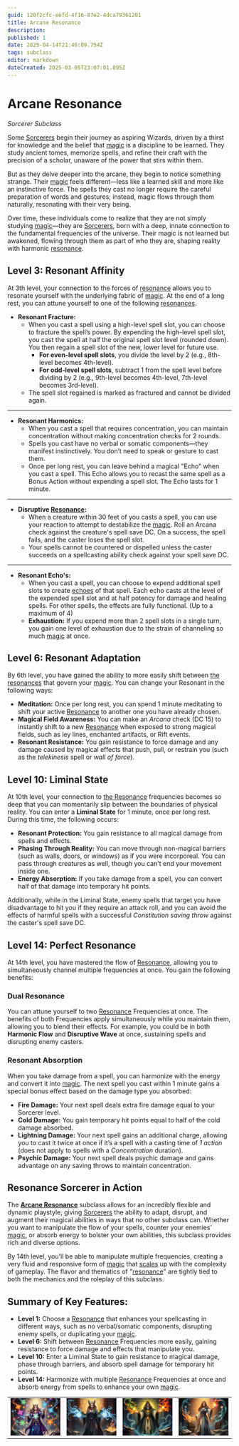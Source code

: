 ```yaml
---
guid: 120f2cfc-eefd-4f16-87e2-4dca79361201
title: Arcane Resonance
description: 
published: 1
date: 2025-04-14T21:46:09.754Z
tags: subclass
editor: markdown
dateCreated: 2025-03-05T23:07:01.895Z
---
```


# Arcane Resonance
*Sorcerer Subclass*

Some [Sorcerers](/raw/20250501/sorcerer/sorcerers.md) begin their journey as aspiring Wizards, driven by a thirst for knowledge and the belief that [magic](/structure/mechanic/magic.md) is a discipline to be learned. They study ancient tomes, memorize spells, and refine their craft with the precision of a scholar, unaware of the power that stirs within them.

But as they delve deeper into the arcane, they begin to notice something strange. Their [magic](/structure/mechanic/magic.md) feels different—less like a learned skill and more like an instinctive force. The spells they cast no longer require the careful preparation of words and gestures; instead, magic flows through them naturally, resonating with their very being.

Over time, these individuals come to realize that they are not simply studying [magic](/structure/mechanic/magic.md)—they are [Sorcerers](/raw/20250501/sorcerer/sorcerers.md), born with a deep, innate connection to the fundamental frequencies of the universe. Their magic is not learned but awakened, flowing through them as part of who they are, shaping reality with harmonic [resonance](/raw/20250501/resonance/resonance.md).

## Level 3: Resonant Affinity
At 3th level, your connection to the forces of [resonance](/raw/20250501/resonance/resonance.md) allows you to resonate yourself with the underlying fabric of [magic](/structure/mechanic/magic.md). At the end of a long rest, you can attune yourself to one of the following [resonances](/raw/20250504/cataclysm/resonance.md).

- **Resonant Fracture:**
  - When you cast a spell using a high-level spell slot, you can choose to fracture the spell’s power. By expending the high-level spell slot, you cast the spell at half the original spell slot level (rounded down). You then regain a spell slot of the new, lower level for future use.
    - **For even-level spell slots**, you divide the level by 2 (e.g., 8th-level becomes 4th-level).
    - **For odd-level spell slots**, subtract 1 from the spell level before dividing by 2 (e.g., 9th-level becomes 4th-level, 7th-level becomes 3rd-level).
  - The spell slot regained is marked as fractured and cannot be divided again.

---

- **Resonant Harmonics:**
  - When you cast a spell that requires concentration, you can maintain concentration without making concentration checks for 2 rounds.
  - Spells you cast have no verbal or somatic components—they manifest instinctively. You don’t need to speak or gesture to cast them.
  - Once per long rest, you can leave behind a magical "Echo" when you cast a spell. This Echo allows you to recast the same spell as a Bonus Action without expending a spell slot. The Echo lasts for 1 minute.

---

- **Disruptive [Resonance](/raw/20250501/resonance/resonance.md):**
  - When a creature within 30 feet of you casts a spell, you can use your reaction to attempt to destabilize the [magic](/structure/mechanic/magic.md). Roll an Arcana check against the creature's spell save DC. On a success, the spell fails, and the caster loses the spell slot.
  - Your spells cannot be countered or dispelled unless the caster succeeds on a spellcasting ability check against your spell save DC.

---

- **Resonant Echo's:**
  - When you cast a spell, you can choose to expend additional spell slots to create [echoes](/raw/20250501/soul/echoes.md) of that spell. Each echo casts at the level of the expended spell slot and at half potency for damage and healing spells. For other spells, the effects are fully functional. (Up to a maximum of 4)
  - **Exhaustion:** If you expend more than 2 spell slots in a single turn, you gain one level of exhaustion due to the strain of channeling so much [magic](/structure/mechanic/magic.md) at once.



## Level 6: Resonant Adaptation
By 6th level, you have gained the ability to more easily shift between [the resonances](/raw/20250501/cataclysm/the-resonance.md) that govern your [magic](/structure/mechanic/magic.md). You can change your Resonant in the following ways:

- **Meditation:** Once per long rest, you can spend 1 minute meditating to shift your active [Resonance](/raw/20250501/resonance/resonance.md) to another one you have already chosen.
- **Magical Field Awareness:** You can make an *Arcana* check (DC 15) to instantly shift to a new [Resonance](/raw/20250501/resonance/resonance.md) when exposed to strong magical fields, such as ley lines, enchanted artifacts, or Rift events.
- **Resonant Resistance:** You gain resistance to force damage and any damage caused by magical effects that push, pull, or restrain you (such as the *telekinesis* spell or *wall of force*).

## Level 10: Liminal State
At 10th level, your connection to [the Resonance](/raw/20250501/cataclysm/the-resonance.md) frequencies becomes so deep that you can momentarily slip between the boundaries of physical reality. You can enter a **Liminal State** for 1 minute, once per long rest. During this time, the following occurs:

- **Resonant Protection:** You gain resistance to all magical damage from spells and effects.
- **Phasing Through Reality:** You can move through non-magical barriers (such as walls, doors, or windows) as if you were incorporeal. You can pass through creatures as well, though you can't end your movement inside one.
- **Energy Absorption:** If you take damage from a spell, you can convert half of that damage into temporary hit points.

Additionally, while in the Liminal State, enemy spells that target you have disadvantage to hit you if they require an attack roll, and you can avoid the effects of harmful spells with a successful *Constitution saving throw* against the caster's spell save DC.

## Level 14: Perfect Resonance
At 14th level, you have mastered the flow of [Resonance](/raw/20250501/resonance/resonance.md), allowing you to simultaneously channel multiple frequencies at once. You gain the following benefits:

### Dual Resonance
You can attune yourself to two [Resonance](/raw/20250501/resonance/resonance.md) Frequencies at once. The benefits of both Frequencies apply simultaneously while you maintain them, allowing you to blend their effects. For example, you could be in both **Harmonic Flow** and **Disruptive Wave** at once, sustaining spells and disrupting enemy casters.

### Resonant Absorption
When you take damage from a spell, you can harmonize with the energy and convert it into [magic](/structure/mechanic/magic.md). The next spell you cast within 1 minute gains a special bonus effect based on the damage type you absorbed:

- **Fire Damage:** Your next spell deals extra fire damage equal to your Sorcerer level.
- **Cold Damage:** You gain temporary hit points equal to half of the cold damage absorbed.
- **Lightning Damage:** Your next spell gains an additional charge, allowing you to cast it twice at once if it’s a spell with a casting time of *1 action* (does not apply to spells with a *Concentration* duration).
- **Psychic Damage:** Your next spell deals psychic damage and gains advantage on any saving throws to maintain concentration.

## Resonance Sorcerer in Action
The **[Arcane Resonance](/raw/20250501/arcane/arcane-resonance.md)** subclass allows for an incredibly flexible and dynamic playstyle, giving [Sorcerers](/raw/20250501/sorcerer/sorcerers.md) the ability to adapt, disrupt, and augment their magical abilities in ways that no other subclass can. Whether you want to manipulate the flow of your spells, counter your enemies’ [magic](/structure/mechanic/magic.md), or absorb energy to bolster your own abilities, this subclass provides rich and diverse options.

By 14th level, you'll be able to manipulate multiple frequencies, creating a very fluid and responsive form of [magic](/structure/mechanic/magic.md) that [scales](/geography/landmark/scale.md) up with the complexity of gameplay. The flavor and thematics of "[resonance](/raw/20250501/resonance/resonance.md)" are tightly tied to both the mechanics and the roleplay of this subclass.

## Summary of Key Features:
- **Level 1:** Choose a [Resonance](/raw/20250501/resonance/resonance.md) that enhances your spellcasting in different ways, such as no verbal/somatic components, disrupting enemy spells, or duplicating your [magic](/structure/mechanic/magic.md).
- **Level 6:** Shift between [Resonance](/raw/20250501/resonance/resonance.md) Frequencies more easily, gaining resistance to force damage and effects that manipulate you.
- **Level 10:** Enter a Liminal State to gain resistance to magical damage, phase through barriers, and absorb spell damage for temporary hit points.
- **Level 14:** Harmonize with multiple [Resonance](/raw/20250501/resonance/resonance.md) Frequencies at once and absorb energy from spells to enhance your own [magic](/structure/mechanic/magic.md).

|  |  |  |  |
| -------- | ------- | ------- | ------- |
![arcane_resonance_sorceress.png](/classes/subclasses/arcane_resonance_sorceress.png) | ![arcane_resonance_sorceress_(2).png](/classes/subclasses/arcane_resonance_sorceress_(2).png) | ![arcane_resonance_sorcerer.png](/classes/subclasses/arcane_resonance_sorcerer.png) | ![arcane_resonance_sorceress_(3).png](/classes/subclasses/arcane_resonance_sorceress_(3).png)
